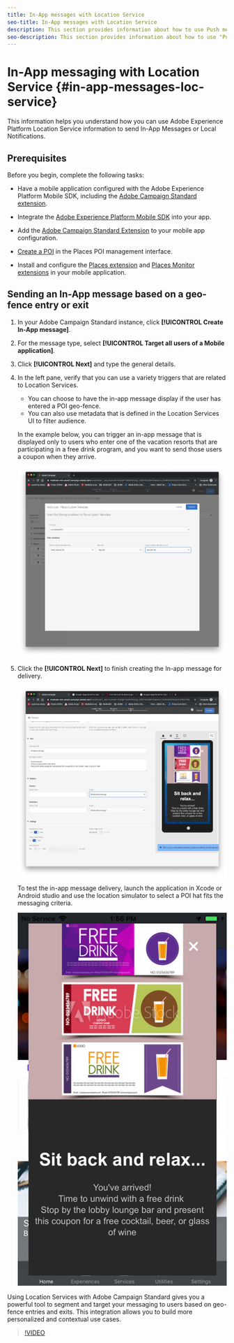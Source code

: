 ```yaml
---
title: In-App messages with Location Service
seo-title: In-App messages with Location Service
description: This section provides information about how to use Push messaging in Campaign Standard with In-App messages in Campaign Standard.
seo-description: This section provides information about how to use "Push messaging in Campaign Standard" with In-App messages in Campaign Standard. 
---
```


# In-App messaging with Location Service {#in-app-messages-loc-service}

This information helps you understand how you can use Adobe Experience Platform Location Service information to send In-App Messages or Local Notifications.

## Prerequisites

Before you begin, complete the following tasks:

* Have a mobile application configured with the Adobe Experience Platform Mobile SDK, including the [Adobe Campaign Standard extension](https://aep-sdks.gitbook.io/docs/using-mobile-extensions/adobe-campaign-standard). 

* Integrate the [Adobe Experience Platform Mobile SDK](https://aep-sdks.gitbook.io/docs/getting-started/get-the-sdk) into your app.
* Add the [Adobe Campaign Standard Extension](https://aep-sdks.gitbook.io/docs/using-mobile-extensions/adobe-campaign-standard) to your mobile app configuration.

* [Create a POI](/help/poi-mgmt-ui/create-a-poi-ui.md) in the Places POI management interface.

* Install and configure the [Places extension](/help/places-ext-aep-sdks/places-extension/places-extension.md) and [Places Monitor extensions](/help/places-ext-aep-sdks/places-monitor-extension/places-monitor-extension.md) in your mobile application.

## Sending an In-App message based on a geo-fence entry or exit

1. In your Adobe Campaign Standard instance, click **[!UICONTROL Create In-App message]**.
2. For the message type, select **[!UICONTROL Target all users of a Mobile application]**.
3. Click **[!UICONTROL Next]** and type the general details.
4. In the left pane, verify that you can use a variety triggers that are related to Location Services.

    * You can choose to have the in-app message display if the user has entered a POI geo-fence.
    * You can also use metadata that is defined in the Location Services UI to filter audience.
 
    In the example below, you can trigger an in-app message that is displayed only to users who enter one of the vacation resorts that are participating in a free drink program, and you want to send those users a coupon when they arrive.

   !["In-App Message Places metadata"](/help/assets/last-entered-vacation.png)

5. Click the **[!UICONTROL Next]** to finish creating the In-app message for delivery.

    !["create an event"](/help/assets/prepare-ACS.png)

    To test the in-app message delivery, launch the application in Xcode or Android studio and use the location simulator to select a POI hat fits the messaging criteria.

    !["drink coupon"](/help/assets/drink-coupon-on-app.png)

Using Location Services with Adobe Campaign Standard gives you a powerful tool to segment and target your messaging to users based on geo-fence entries and exits. This integration allows you to build more personalized and contextual use cases.

>[!VIDEO](https://www.youtube.com/watch?v=ikiTTQw9c-o)